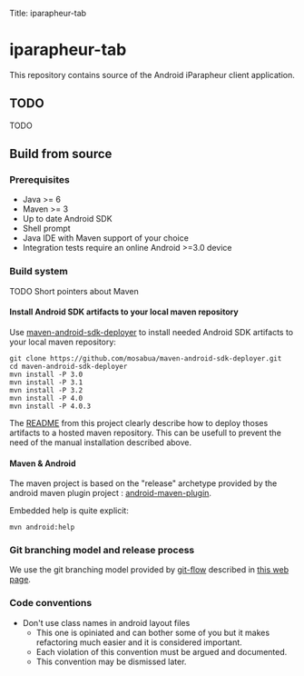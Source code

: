 Title: iparapheur-tab

# iparapheur-tab

This repository contains source of the Android iParapheur client application.

## TODO

TODO

## Build from source

### Prerequisites

* Java >= 6
* Maven >= 3
* Up to date Android SDK
* Shell prompt
* Java IDE with Maven support of your choice
* Integration tests require an online Android >=3.0 device

### Build system

TODO Short pointers about Maven

#### Install Android SDK artifacts to your local maven repository

Use 
[maven-android-sdk-deployer](https://github.com/mosabua/maven-android-sdk-deployer)
to install needed Android SDK artifacts to your local maven repository:

    git clone https://github.com/mosabua/maven-android-sdk-deployer.git
    cd maven-android-sdk-deployer
    mvn install -P 3.0
    mvn install -P 3.1
    mvn install -P 3.2
    mvn install -P 4.0
    mvn install -P 4.0.3

The [README](https://github.com/mosabua/maven-android-sdk-deployer#readme) from
this project clearly describe how to deploy thoses artifacts to a hosted
maven repository. This can be usefull to prevent the need of the manual 
installation described above.

#### Maven & Android

The maven project is based on the "release" archetype provided by the android maven plugin project :
[android-maven-plugin](http://code.google.com/p/maven-android-plugin).

Embedded help is quite explicit:

    mvn android:help

### Git branching model and release process

We use the git branching model provided by 
[git-flow](https://github.com/nvie/gitflow#readme) described in 
[this web page](http://nvie.com/posts/a-successful-git-branching-model/).

### Code conventions

* Don't use class names in android layout files
    * This one is opiniated and can bother some of you but it makes refactoring much easier and it is considered important.
    * Each violation of this convention must be argued and documented.
    * This convention may be dismissed later.

